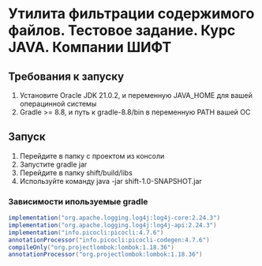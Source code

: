 # Утилита фильтрации содержимого файлов. Тестовое задание. Курс JAVA. Компании ШИФТ
## Требования к запуску
1. Установите Oracle JDK 21.0.2, и переменную JAVA_HOME для вашей операцинной системы
2. Gradle >= 8.8, и путь к gradle-8.8/bin в переменную PATH вашей ОС
## Запуск
1. Перейдите в папку с проектом из консоли
2. Запустите gradle jar
3. Перейдите в папку shift/build/libs
4. Используйте команду java -jar shift-1.0-SNAPSHOT.jar
### Зависимости ипользуемые gradle
```groovy
implementation("org.apache.logging.log4j:log4j-core:2.24.3")
implementation("org.apache.logging.log4j:log4j-api:2.24.3")
implementation("info.picocli:picocli:4.7.6")
annotationProcessor("info.picocli:picocli-codegen:4.7.6")
compileOnly("org.projectlombok:lombok:1.18.36")
annotationProcessor("org.projectlombok:lombok:1.18.36")
```
